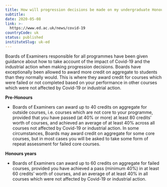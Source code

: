 ```yaml
---
title: How will progression decisions be made on my undergraduate Honours programme? (Updated 8 May)
subtitle: 
date: 2020-05-08
link: >-
  https://www.ed.ac.uk/news/covid-19
countryCode: uk
status: published
instituteSlug: uk-ed
---
```

Boards of Examiners responsible for all programmes have been given guidance about how to take account of the impact of Covid-19 and the industrial action when making progression decisions. Boards have exceptionally been allowed to award more credit on aggregate to students than they normally would. This is where they award credit for courses which were failed or not completed based on your performance in other courses which were not affected by Covid-19 or industrial action.

**Pre-Honours**

  * Boards of Examiners can award up to 40 credits on aggregate for outside courses, i.e. courses which are not core to your programme, provided that you have passed (at 40% or more) at least 80 credits’ worth of courses, and achieved an average of at least 40% across all courses not affected by Covid-19 or industrial action. In some circumstances, Boards may award credit on aggregate for some core courses, but in most cases you will be asked to take some form of repeat assessment for failed core courses.



**Honours years**

  * Boards of Examiners can award up to 60 credits on aggregate for failed courses, provided you have achieved a pass (minimum 40%) in at least 60 credits’ worth of courses, and an average of at least 40% in all courses which were not affected by Covid-19 or industrial action.


